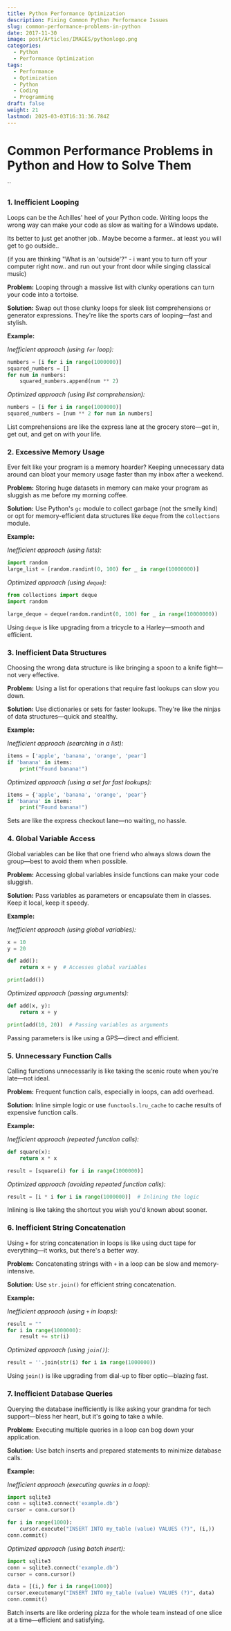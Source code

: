 ```yaml
---
title: Python Performance Optimization
description: Fixing Common Python Performance Issues
slug: common-performance-problems-in-python
date: 2017-11-30
image: post/Articles/IMAGES/pythonlogo.png
categories:
  - Python
  - Performance Optimization
tags:
  - Performance
  - Optimization
  - Python
  - Coding
  - Programming
draft: false
weight: 21
lastmod: 2025-03-03T16:31:36.784Z
---
```

# Common Performance Problems in Python and How to Solve Them

\`\`

<!-- 
Hey there, fellow Pythonista! 🐍 

Ever felt like your Python code is slower than a snail on a caffeine detox? 

Let's dive into some common performance hiccups and how to turbocharge your code with some nifty tricks and code snippets. B
-->

### 1. Inefficient Looping

Loops can be the Achilles' heel of your Python code. Writing loops the wrong way can make your code as slow as waiting for a Windows update.

Its better to just get another job.. Maybe become a farmer.. at least you will get to go outside..

(if you are thinking "What is an 'outside'?" - i want you to turn off your computer right now.. and run out your front door while singing classical music)

**Problem:** Looping through a massive list with clunky operations can turn your code into a tortoise.

**Solution:** Swap out those clunky loops for sleek list comprehensions or generator expressions. They're like the sports cars of looping—fast and stylish.

**Example:**

*Inefficient approach (using `for` loop):*

```python
numbers = [i for i in range(1000000)]
squared_numbers = []
for num in numbers:
    squared_numbers.append(num ** 2)
```

*Optimized approach (using list comprehension):*

```python
numbers = [i for i in range(1000000)]
squared_numbers = [num ** 2 for num in numbers]
```

List comprehensions are like the express lane at the grocery store—get in, get out, and get on with your life.

### 2. Excessive Memory Usage

Ever felt like your program is a memory hoarder? Keeping unnecessary data around can bloat your memory usage faster than my inbox after a weekend.

**Problem:** Storing huge datasets in memory can make your program as sluggish as me before my morning coffee.

**Solution:** Use Python's `gc` module to collect garbage (not the smelly kind) or opt for memory-efficient data structures like `deque` from the `collections` module.

**Example:**

*Inefficient approach (using lists):*

```python
import random
large_list = [random.randint(0, 100) for _ in range(10000000)]
```

*Optimized approach (using `deque`):*

```python
from collections import deque
import random

large_deque = deque(random.randint(0, 100) for _ in range(10000000))
```

Using `deque` is like upgrading from a tricycle to a Harley—smooth and efficient.

### 3. Inefficient Data Structures

Choosing the wrong data structure is like bringing a spoon to a knife fight—not very effective.

**Problem:** Using a list for operations that require fast lookups can slow you down.

**Solution:** Use dictionaries or sets for faster lookups. They're like the ninjas of data structures—quick and stealthy.

**Example:**

*Inefficient approach (searching in a list):*

```python
items = ['apple', 'banana', 'orange', 'pear']
if 'banana' in items:
    print("Found banana!")
```

*Optimized approach (using a set for fast lookups):*

```python
items = {'apple', 'banana', 'orange', 'pear'}
if 'banana' in items:
    print("Found banana!")
```

Sets are like the express checkout lane—no waiting, no hassle.

### 4. Global Variable Access

Global variables can be like that one friend who always slows down the group—best to avoid them when possible.

**Problem:** Accessing global variables inside functions can make your code sluggish.

**Solution:** Pass variables as parameters or encapsulate them in classes. Keep it local, keep it speedy.

**Example:**

*Inefficient approach (using global variables):*

```python
x = 10
y = 20

def add():
    return x + y  # Accesses global variables

print(add())
```

*Optimized approach (passing arguments):*

```python
def add(x, y):
    return x + y

print(add(10, 20))  # Passing variables as arguments
```

Passing parameters is like using a GPS—direct and efficient.

### 5. Unnecessary Function Calls

Calling functions unnecessarily is like taking the scenic route when you're late—not ideal.

**Problem:** Frequent function calls, especially in loops, can add overhead.

**Solution:** Inline simple logic or use `functools.lru_cache` to cache results of expensive function calls.

**Example:**

*Inefficient approach (repeated function calls):*

```python
def square(x):
    return x * x

result = [square(i) for i in range(1000000)]
```

*Optimized approach (avoiding repeated function calls):*

```python
result = [i * i for i in range(1000000)]  # Inlining the logic
```

Inlining is like taking the shortcut you wish you'd known about sooner.

### 6. Inefficient String Concatenation

Using `+` for string concatenation in loops is like using duct tape for everything—it works, but there's a better way.

**Problem:** Concatenating strings with `+` in a loop can be slow and memory-intensive.

**Solution:** Use `str.join()` for efficient string concatenation.

**Example:**

*Inefficient approach (using `+` in loops):*

```python
result = ""
for i in range(1000000):
    result += str(i)
```

*Optimized approach (using `join()`):*

```python
result = ''.join(str(i) for i in range(1000000))
```

Using `join()` is like upgrading from dial-up to fiber optic—blazing fast.

### 7. Inefficient Database Queries

Querying the database inefficiently is like asking your grandma for tech support—bless her heart, but it's going to take a while.

**Problem:** Executing multiple queries in a loop can bog down your application.

**Solution:** Use batch inserts and prepared statements to minimize database calls.

**Example:**

*Inefficient approach (executing queries in a loop):*

```python
import sqlite3
conn = sqlite3.connect('example.db')
cursor = conn.cursor()

for i in range(1000):
    cursor.execute("INSERT INTO my_table (value) VALUES (?)", (i,))
conn.commit()
```

*Optimized approach (using batch insert):*

```python
import sqlite3
conn = sqlite3.connect('example.db')
cursor = conn.cursor()

data = [(i,) for i in range(1000)]
cursor.executemany("INSERT INTO my_table (value) VALUES (?)", data)
conn.commit()
```

Batch inserts are like ordering pizza for the whole team instead of one slice at a time—efficient and satisfying.
